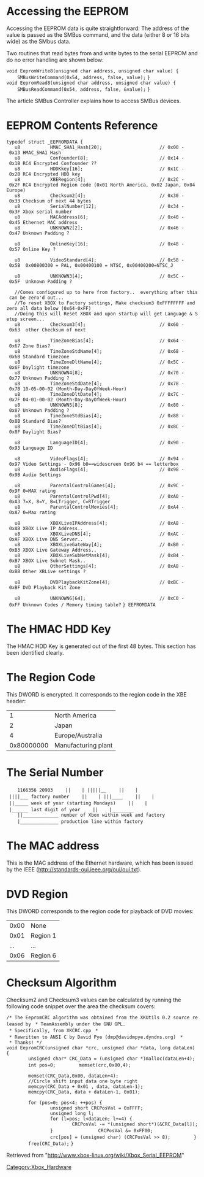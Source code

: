# Accessing the EEPROM

Accessing the EEPROM data is quite straightforward: The address of the
value is passed as the SMBus command, and the data (either 8 or 16 bits
wide) as the SMbus data.

Two routines that read bytes from and write bytes to the serial EEPROM
and do no error handling are shown below:

`void EepromWrite8(unsigned char address, unsigned char value) {`
`    SMBusWriteCommand(0x54, address, false, value);`
`}`
`void EepromRead8(unsigned char address, unsigned char value) {`
`    SMBusReadCommand(0x54, address, false, &value);`
`}`

The article SMBus Controller explains how to access SMBus
devices.

# EEPROM Contents Reference

`typedef struct _EEPROMDATA {`
`   u8           HMAC_SHA1_Hash[20];                     // 0x00 - 0x13 HMAC_SHA1 Hash`
`   u8           Confounder[8];                          // 0x14 - 0x1B RC4 Encrypted Confounder ??`
`   u8           HDDKkey[16];                            // 0x1C - 0x2B RC4 Encrypted HDD key`
`   u8           XBERegion[4];                           // 0x2C - 0x2F RC4 Encrypted Region code (0x01 North America, 0x02 Japan, 0x04 Europe)`
`   u8           Checksum2[4];                           // 0x30 - 0x33 Checksum of next 44 bytes`
`   u8           SerialNumber[12];                       // 0x34 - 0x3F Xbox serial number`
`   u8           MACAddress[6];                          // 0x40 - 0x45 Ethernet MAC address`
`   u8           UNKNOWN2[2];                            // 0x46 - 0x47 Unknown Padding ?`

`   u8           OnlineKey[16];                          // 0x48 - 0x57 Online Key ?`

`   u8           VideoStandard[4];                       // 0x58 - 0x5B  0x00800300 = PAL, 0x00400100 = NTSC, 0x00400200=NTSC_J `

`   u8           UNKNOWN3[4];                            // 0x5C - 0x5F  Unknown Padding ?`

`   //Comes configured up to here from factory..  everything after this can be zero'd out...`
`   //To reset XBOX to Factory settings, Make checksum3 0xFFFFFFFF and zero all data below (0x64-0xFF)`
`   //Doing this will Reset XBOX and upon startup will get Language & Setup screen...`
`   u8           Checksum3[4];                           // 0x60 - 0x63  other Checksum of next`

`   u8           TimeZoneBias[4];                        // 0x64 - 0x67 Zone Bias?`
`   u8           TimeZoneStdName[4];                     // 0x68 - 0x6B Standard timezone`
`   u8           TimeZoneDltName[4];                     // 0x5C - 0x6F Daylight timezone`
`   u8           UNKNOWN4[8];                            // 0x70 - 0x77 Unknown Padding ?`
`   u8           TimeZoneStdDate[4];                     // 0x78 - 0x7B 10-05-00-02 (Month-Day-DayOfWeek-Hour)`
`   u8           TimeZoneDltDate[4];                     // 0x7C - 0x7F 04-01-00-02 (Month-Day-DayOfWeek-Hour)`
`   u8           UNKNOWN5[8];                            // 0x80 - 0x87 Unknown Padding ?`
`   u8           TimeZoneStdBias[4];                     // 0x88 - 0x8B Standard Bias?`
`   u8           TimeZoneDltBias[4];                     // 0x8C - 0x8F Daylight Bias?`

`   u8           LanguageID[4];                          // 0x90 - 0x93 Language ID`

`   u8           VideoFlags[4];                          // 0x94 - 0x97 Video Settings - 0x96 b0==widescreen 0x96 b4 == letterbox`
`   u8           AudioFlags[4];                          // 0x98 - 0x9B Audio Settings`

`   u8           ParentalControlGames[4];                // 0x9C - 0x9F 0=MAX rating`
`   u8           ParentalControlPwd[4];                  // 0xA0 - 0xA3 7=X, 8=Y, B=LTrigger, C=RTrigger`
`   u8           ParentalControlMovies[4];               // 0xA4 - 0xA7 0=Max rating`

`   u8           XBOXLiveIPAddress[4];                   // 0xA8 - 0xAB XBOX Live IP Address..`
`   u8           XBOXLiveDNS[4];                         // 0xAC - 0xAF XBOX Live DNS Server..`
`   u8           XBOXLiveGateWay[4];                     // 0xB0 - 0xB3 XBOX Live Gateway Address..`
`   u8           XBOXLiveSubNetMask[4];                  // 0xB4 - 0xB7 XBOX Live Subnet Mask..`
`   u8           OtherSettings[4];                       // 0xA8 - 0xBB Other XBLive settings ?`

`   u8           DVDPlaybackKitZone[4];                  // 0xBC - 0xBF DVD Playback Kit Zone`

`   u8           UNKNOWN6[64];                           // 0xC0 - 0xFF Unknown Codes / Memory timing table?`
`} EEPROMDATA`

# The HMAC HDD Key

The HMAC HDD Key is generated out of the first 48 bytes. This section
has been identified clearly.

# The Region Code

This DWORD is encrypted. It corresponds to the region code in the XBE
header:

|            |                     |
| ---------- | ------------------- |
| 1          | North America       |
| 2          | Japan               |
| 4          | Europe/Australia    |
| 0x80000000 | Manufacturing plant |

# The Serial Number

`    1166356 20903`
`    ||    | |||||__`
`    ||    | ||||___ factory number`
`    ||    | |||____`
`    ||    | ||_____ week of year (starting Mondays)`
`    ||    | |______ last digit of year`
`    ||    |________`
`    ||_____________ number of Xbox within week and factory`
`    |______________ production line within factory `
`  `

# The MAC address

This is the MAC address of the Ethernet hardware, which has been issued
by the IEEE (http://standards-oui.ieee.org/oui/oui.txt).

# DVD Region

This DWORD corresponds to the region code for playback of DVD movies:

|      |          |
| ---- | -------- |
| 0x00 | None     |
| 0x01 | Region 1 |
| ...  | ...      |
| 0x06 | Region 6 |

# Checksum Algorithm

Checksum2 and Checksum3 values can be calculated by running the
following code snippet over the area the checksum
covers:

`/* The EepromCRC algorithm was obtained from the XKUtils 0.2 source released by`
` * TeamAssembly under the GNU GPL.`
` * Specifically, from XKCRC.cpp`
` *`
` * Rewritten to ANSI C by David Pye (dmp@davidmpye.dyndns.org)`
` *`
` * Thanks! */`
`void EepromCRC(unsigned char *crc, unsigned char *data, long dataLen) {`
`        unsigned char* CRC_Data = (unsigned char *)malloc(dataLen+4);`
`        int pos=0;`
`        memset(crc,0x00,4);`

`        memset(CRC_Data,0x00, dataLen+4);`
`        //Circle shift input data one byte right`
`        memcpy(CRC_Data + 0x01 , data, dataLen-1);`
`        memcpy(CRC_Data, data + dataLen-1, 0x01);`

`        for (pos=0; pos<4; ++pos) {`
`                unsigned short CRCPosVal = 0xFFFF;`
`                unsigned long l;`
`                for (l=pos; l<dataLen; l+=4) {`
`                        CRCPosVal -= *(unsigned short*)(&CRC_Data[l]);`
`                }`
`                CRCPosVal &= 0xFF00;`
`                crc[pos] = (unsigned char) (CRCPosVal >> 8);`
`        }`
`        free(CRC_Data);`
`}`

Retrieved from "<http://www.xbox-linux.org/wiki/Xbox_Serial_EEPROM>"

[Category:Xbox_Hardware](Category:Xbox_Hardware "wikilink")